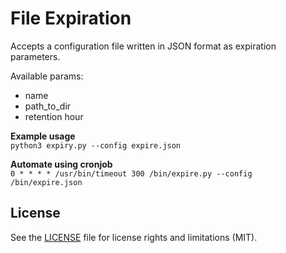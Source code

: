 # File Expiration
Accepts a configuration file written in JSON format as expiration parameters.  
  
Available params:
* name
* path_to_dir
* retention hour
  
**Example usage**  
`python3 expiry.py --config expire.json`
  
**Automate using cronjob**  
`0 * * * * /usr/bin/timeout 300 /bin/expire.py --config /bin/expire.json`

## License

See the [LICENSE](LICENSE.md) file for license rights and limitations (MIT).
